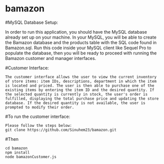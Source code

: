 # bamazon

#MySQL Database Setup:

In order to run this application, you should have the MySQL database already set up on your machine. In your MySQL, you will be able to create the Bamazon database and the products table with the SQL code found in Bamazon.sql. Run this code inside your MySQL client like Sequel Pro to populate the database, then you will be ready to proceed with running the Bamazon customer and manager interfaces.

#Customer Interface:
```
The customer interface allows the user to view the current inventory of store items: item IDs, descriptions, department in which the item is located and priced. The user is then able to purchase one of the existing items by entering the item ID and the desired quantity. If the selected quantity is currently in stock, the user's order is fulfilled, displaying the total purchase price and updating the store database. If the desired quantity is not available, the user is prompted to modify their order.
```

#To run the customer interface: 

```
Please follow the steps below:
git clone https://github.com/Sinuhem23/bamazon.git
```

#Then
```
cd bamazon
npm install
node bamazonCustomer.js
```